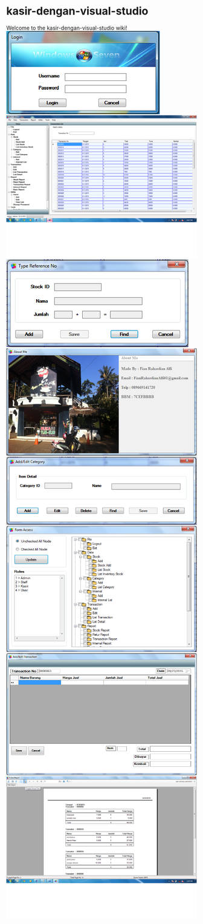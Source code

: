 # kasir-dengan-visual-studio

Welcome to the kasir-dengan-visual-studio wiki!
![](https://raw.githubusercontent.com/ArdianR/kasir-dengan-visual-studio/master/implementasi/login.png)
![](https://raw.githubusercontent.com/ArdianR/kasir-dengan-visual-studio/master/implementasi/menu.png)
![](https://raw.githubusercontent.com/ArdianR/kasir-dengan-visual-studio/master/implementasi/Stock%20Add.png)
![](https://raw.githubusercontent.com/ArdianR/kasir-dengan-visual-studio/master/implementasi/about.png)
![](https://raw.githubusercontent.com/ArdianR/kasir-dengan-visual-studio/master/implementasi/category%20add.png)
![](https://raw.githubusercontent.com/ArdianR/kasir-dengan-visual-studio/master/implementasi/form%20access.png)
![](https://raw.githubusercontent.com/ArdianR/kasir-dengan-visual-studio/master/implementasi/transaction%20add.png)
![](https://raw.githubusercontent.com/ArdianR/kasir-dengan-visual-studio/master/implementasi/report%20kasir.png)
